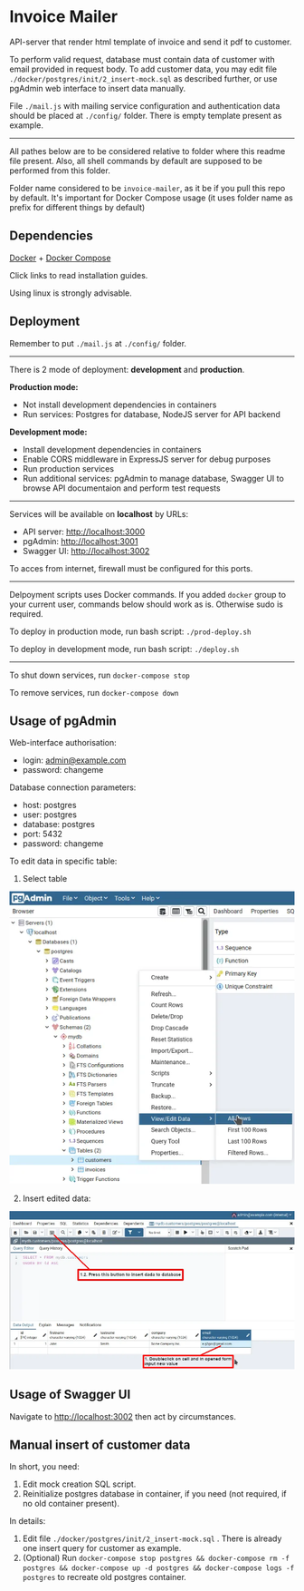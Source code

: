 # Invoice Mailer

API-server that render html template of invoice and send it pdf to customer.

To perform valid request, database must contain data of customer with email provided in request body. To add customer data, you may edit file `./docker/postgres/init/2_insert-mock.sql` as described further, or use pgAdmin web interface to insert data manually.

File `./mail.js` with mailing service configuration and authentication data should be placed at `./config/` folder. There is empty template present as example.

----

All pathes below are to be considered relative to folder where this readme file present.
Also, all shell commands by default are supposed to be performed from this folder.

Folder name considered to be `invoice-mailer`, as it be if you pull this repo by default. It's important for Docker Compose usage (it uses folder name as prefix for different things by default)

## Dependencies

[Docker](https://docs.docker.com/get-docker/) + [Docker Compose](https://docs.docker.com/compose/install/)

Click links to read installation guides.

Using linux is strongly advisable.

## Deployment

Remember to put `./mail.js` at `./config/` folder.

----

There is 2 mode of deployment: **development** and **production**.

**Production mode:**

- Not install development dependencies in containers
- Run services: Postgres for database, NodeJS server for API backend

**Development mode:**

- Install development dependencies in containers
- Enable CORS middleware in ExpressJS server for debug purposes
- Run production services
- Run additional services: pgAdmin to manage database, Swagger UI to browse API documentaion and perform test requests

----

Services will be available on **localhost** by URLs:

- API server: <http://localhost:3000>
- pgAdmin: <http://localhost:3001>
- Swagger UI: <http://localhost:3002>

To acces from internet, firewall must be configured for this ports.

----

Delpoyment scripts uses Docker commands. If you added `docker` group to your current user, commands below should work as is. Otherwise sudo is required.

To deploy in production mode, run bash script: `./prod-deploy.sh`

To deploy in development mode, run bash script: `./deploy.sh`

----

To shut down services, run `docker-compose stop`

To remove services, run `docker-compose down`

## Usage of pgAdmin

Web-interface authorisation:

- login: admin@example.com
- password: changeme

Database connection parameters:

- host: postgres
- user: postgres
- database: postgres
- port: 5432
- password: changeme

To edit data in specific table:

1. Select table

![Select table](docs/media/pgadmin-table-select.webp)

2. Insert edited data:

![Edit data in db](docs/media/pgadmin-table-edit.webp)

## Usage of Swagger UI

Navigate to <http://localhost:3002> then act by circumstances.

## Manual insert of customer data

In short, you need:

1. Edit mock creation SQL script.
2. Reinitialize postgres database in container, if you need (not required, if no old container present).

In details:

1. Edit file `./docker/postgres/init/2_insert-mock.sql` . There is already one insert query for customer as example.
2. (Optional) Run `docker-compose stop postgres && docker-compose rm -f postgres && docker-compose up -d postgres && docker-compose logs -f postgres` to recreate old postgres container.
